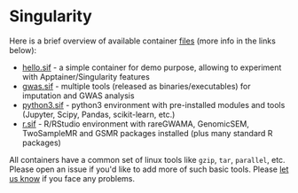 # Singularity

Here is a brief overview of available container [files](./../../containers/README.md) (more info in the links below):

* [hello.sif](hello.md) - a simple container for demo purpose, allowing to experiment with Apptainer/Singularity features
* [gwas.sif](gwas.md) - multiple tools (released as binaries/executables) for imputation and GWAS analysis
* [python3.sif](python3.md) - python3 environment with pre-installed modules and tools (Jupyter, Scipy, Pandas, scikit-learn, etc.)
* [r.sif](r.md) - R/RStudio environment with rareGWAMA, GenomicSEM, TwoSampleMR and GSMR packages installed (plus many standard R packages)

All containers have a common set of linux tools like ``gzip``, ``tar``, ``parallel``, etc.
Please open an issue if you'd like to add more of such basic tools.
Please [let us know](https://github.com/comorment/containers/issues/new) if you face any problems.

